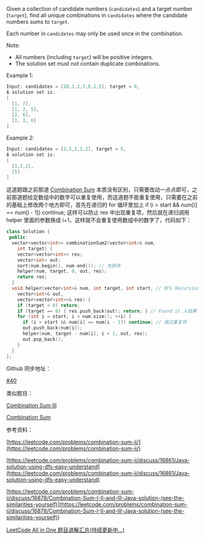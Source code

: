 Given a collection of candidate numbers (`candidates`) and a target number (`target`), find all unique combinations in `candidates` where the candidate numbers sums to `target`.

Each number in `candidates` may only be used once in the combination.

Note:

- All numbers (including `target`) will be positive integers.
- The solution set must not contain duplicate combinations.

Example 1:

```cpp
Input: candidates = [10,1,2,7,6,1,5], target = 8,
A solution set is:
[
  [1, 7],
  [1, 2, 5],
  [2, 6],
  [1, 1, 6]
]
```

Example 2:

```cpp
Input: candidates = [2,5,2,1,2], target = 5,
A solution set is:
[
  [1,2,2],
  [5]
]
```

这道题跟之前那道 [Combination Sum](http://www.cnblogs.com/grandyang/p/4419259.html) 本质没有区别，只需要改动一点点即可，之前那道题给定数组中的数字可以重复使用，而这道题不能重复使用，只需要在之前的基础上修改两个地方即可，首先在递归的 for 循环里加上 if (i > start && num\[i\] == num\[i - 1\]) continue; 这样可以防止 res 中出现重复项，然后就在递归调用 helper 里面的参数换成 i+1，这样就不会重复使用数组中的数字了，代码如下：

```cpp
class Solution {
 public:
  vector<vector<int>> combinationSum2(vector<int>& num,
    int target) {
    vector<vector<int>> res;
    vector<int> out;
    sort(num.begin(), num.end()); // 先排序
    helper(num, target, 0, out, res);
    return res;
  }
  void helper(vector<int>& num, int target, int start, // DFS Recursion
    vector<int>& out,
    vector<vector<int>>& res) {
    if (target < 0) return;
    if (target == 0) { res.push_back(out); return; } // Found it 入结果!
    for (int i = start; i < num.size(); ++i) {
      if (i > start && num[i] == num[i - 1]) continue; // 跳过重复项
      out.push_back(num[i]);
      helper(num, target - num[i], i + 1, out, res);
      out.pop_back();
    }
  }
};
```

Github 同步地址：

[#40](https://github.com/grandyang/leetcode/issues/40)

类似题目：

[Combination Sum III](http://www.cnblogs.com/grandyang/p/4537983.html)

[Combination Sum](http://www.cnblogs.com/grandyang/p/4419259.html)

参考资料：

[https://leetcode.com/problems/combination-sum-ii/](https://leetcode.com/problems/combination-sum-ii/)

[https://leetcode.com/problems/combination-sum-ii/discuss/16861/Java-solution-using-dfs-easy-understand](https://leetcode.com/problems/combination-sum-ii/discuss/16861/Java-solution-using-dfs-easy-understand)

[](<https://leetcode.com/problems/combination-sum-ii/discuss/16878/Combination-Sum-I-II-and-III-Java-solution-(see-the-similarities-yourself)>)[https://leetcode.com/problems/combination-sum-ii/discuss/16878/Combination-Sum-I-II-and-III-Java-solution-(see-the-similarities-yourself)](<https://leetcode.com/problems/combination-sum-ii/discuss/16878/Combination-Sum-I-II-and-III-Java-solution-(see-the-similarities-yourself)>)

[LeetCode All in One 题目讲解汇总(持续更新中...)](http://www.cnblogs.com/grandyang/p/4606334.html)

